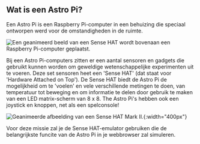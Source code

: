 ## Wat is een Astro Pi?

Een Astro Pi is een Raspberry Pi-computer in een behuizing die speciaal ontworpen werd voor de omstandigheden in de ruimte.

![Een geanimeerd beeld van een Sense HAT wordt bovenaan een Raspberry Pi-computer geplaatst.](images/astro_pi_casing.jpeg)

Bij een Astro Pi-computers zitten er een aantal sensoren en gadgets die gebruikt kunnen worden om geweldige wetenschappelijke experimenten uit te voeren. Deze set sensoren heet een 'Sense HAT' (dat staat voor 'Hardware Attached on Top'). De Sense HAT biedt de Astro Pi de mogelijkheid om te 'voelen' en vele verschillende metingen te doen, van temperatuur tot beweging en om informatie te delen door gebruik te maken van een LED matrix-scherm van 8 x 8. The Astro Pi's hebben ook een joystick en knoppen, net als een spelconsole!

![Geanimeerde afbeelding van een Sense HAT Mark II.](images/AP_spin.gif){:width="400px"}

Voor deze missie zal je de Sense HAT-emulator gebruiken die de belangrijkste funcite van de Astro Pi in je webbrowser zal simuleren.




